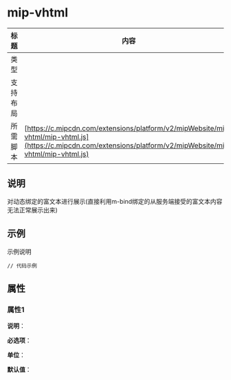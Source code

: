 # mip-vhtml

标题|内容
----|----
类型|
支持布局|
所需脚本| [https://c.mipcdn.com/extensions/platform/v2/mipWebsite/mip-vhtml/mip-vhtml.js](https://c.mipcdn.com/extensions/platform/v2/mipWebsite/mip-vhtml/mip-vhtml.js)

## 说明

对动态绑定的富文本进行展示(直接利用m-bind绑定的从服务端接受的富文本内容无法正常展示出来)

## 示例

示例说明

```
// 代码示例
```

## 属性

### 属性1

**说明**：

**必选项**：

**单位**：

**默认值**：
